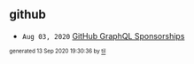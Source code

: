 ## github


* <code>Aug 03, 2020</code> [GitHub GraphQL Sponsorships](2020-08-03T11-03-49-graphql_sponsorships.md)

<sup><sub>generated 13 Sep 2020 19:30:36 by <a href='https://github.com/senorprogrammer/til'>til</a></sub></sup>
